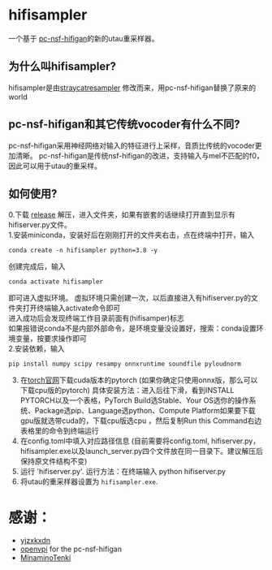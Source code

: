 # hifisampler
 一个基于 [pc-nsf-hifigan](https://github.com/openvpi/vocoders)的新的utau重采样器。
## 为什么叫hifisampler?
hifisampler是由[straycatresampler](https://github.com/UtaUtaUtau/straycat) 修改而来，用pc-nsf-hifigan替换了原来的world
## pc-nsf-hifigan和其它传统vocoder有什么不同?
pc-nsf-hifigan采用神经网络对输入的特征进行上采样，音质比传统的vocoder更加清晰。
pc-nsf-hifigan是传统nsf-hifigan的改进，支持输入与mel不匹配的f0，因此可以用于utau的重采样。
## 如何使用? 
0.下载 [release](https://github.com/mtfotto/hifimisampler/releases) 解压，进入文件夹，如果有嵌套的话继续打开直到显示有hifiserver.py文件。         
1.安装miniconda，安装好后在刚刚打开的文件夹右击，点在终端中打开，输入      
```
conda create -n hifisampler python=3.8 -y
```
创建完成后，输入     
```
conda activate hifisampler
```
即可进入虚拟环境。  虚拟环境只需创建一次，以后直接进入有hifiserver.py的文件夹打开终端输入activate命令即可      
进入成功后会发现终端工作目录前面有(hifisamper)标志      
如果报错说conda不是内部外部命令，是环境变量没设置好，搜索：conda设置环境变量，按要求操作即可      
2.安装依赖，输入     
```
pip install numpy scipy resampy onnxruntime soundfile pyloudnorm
```
3. 在[torch官网](https://pytorch.org/)下载cuda版本的pytorch (如果你确定只使用onnx版，那么可以下载cpu版的pytorch)
具体安装方法：进入后往下滑，看到INSTALL PYTORCH以及一个表格，PyTorch Build选Stable、Your OS选你的操作系统、Package选pip、Language选python、Compute Platform如果要下载gpu版就选带cuda的，下载cpu版选cpu ，然后复制Run this Command右边表格里的命令到终端运行
4. 在config.toml中填入对应路径信息 (目前需要将config.toml, hifiserver.py，hifisampler.exe以及launch_server.py四个文件放在同一目录下。建议解压后保持原文件结构不变)
5. 运行 'hifiserver.py'. 运行方法：在终端输入 python hifiserver.py
6. 将utau的重采样器设置为 `hifisampler.exe`.
# 感谢：
- [yjzxkxdn](https://github.com/yjzxkxdn)
- [openvpi](https://github.com/openvpi) for the pc-nsf-hifigan
- [MinaminoTenki](https://github.com/Lanhuace-Wan)
